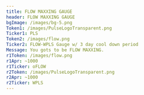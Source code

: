 ```yaml
---
title: FLOW MAXXING GAUGE
header: FLOW MAXXING GAUGE
bgImage: /images/bg-5.png
Token1: /images/PulseLogoTransparent.png
Ticker1: PLS
Token2: /images/flow.png
Ticker2: FLOW-WPLS Gauge w/ 3 day cool down period
Message: You gots to be FLOW MAXXING.
r1Token: /images/flow.png
r1Apr: ~1000
r1Ticker: oFLOW
r2Token: /images/PulseLogoTransparent.png
r2Apr: ~1000
r2Ticker: WPLS
---
```


#
